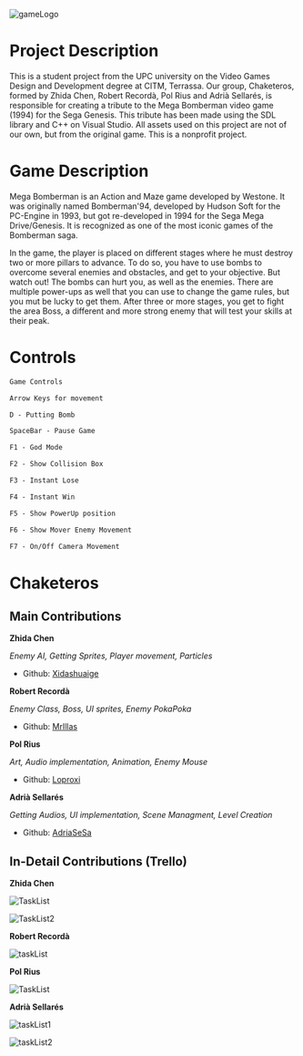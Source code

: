 ![gameLogo](https://raw.githubusercontent.com/AdriaSeSa/Chaketeros/main/Game/MegaBomberman/Assets/Images/WikiImages/GameTitle.jpg)

# Project Description

This is a student project from the UPC university on the Video Games Design and Development degree at CITM, Terrassa. Our group, Chaketeros, formed by Zhida Chen, Robert Recordà, Pol Rius and Adrià Sellarés, is responsible for creating a tribute to the Mega Bomberman video game (1994) for the Sega Genesis. This tribute has been made using the SDL library and C++ on Visual Studio. All assets used on this project are not of our own, but from the original game. This is a nonprofit project.


# Game Description

Mega Bomberman is an Action and Maze game developed by Westone. It was originally named Bomberman'94, developed by Hudson Soft for the PC-Engine in 1993, but got re-developed in 1994 for the Sega Mega Drive/Genesis. It is recognized as one of the most iconic games of the Bomberman saga.

In the game, the player is placed on different stages where he must destroy two or more pillars to advance. To do so, you have to use bombs to overcome several enemies and obstacles, and get to your objective. But watch out! The bombs can hurt you, as well as the enemies. There are multiple power-ups as well that you can use to change the game rules, but you mut be lucky to get them. After three or more stages, you get to fight the area Boss, a different and more strong enemy that will test your skills at their peak.

# Controls
```markdown
Game Controls

Arrow Keys for movement

D - Putting Bomb

SpaceBar - Pause Game

F1 - God Mode

F2 - Show Collision Box

F3 - Instant Lose

F4 - Instant Win

F5 - Show PowerUp position

F6 - Show Mover Enemy Movement

F7 - On/Off Camera Movement
```

# Chaketeros

## Main Contributions

**Zhida Chen**

*Enemy AI, Getting Sprites, Player movement, Particles*
* Github: [Xidashuaige](https://github.com/Xidashuaige)

**Robert Recordà**

*Enemy Class, Boss, UI sprites, Enemy PokaPoka*
* Github: [MrIllas](https://github.com/MrIllas)

**Pol Rius**

*Art, Audio implementation, Animation, Enemy Mouse*

* Github: [Loproxi](https://github.com/Loproxi)

**Adrià Sellarés**

*Getting Audios, UI implementation, Scene Managment, Level Creation*

* Github: [AdriaSeSa](https://github.com/AdriaSeSa)

## In-Detail Contributions (Trello)

**Zhida Chen**

![TaskList](https://raw.githubusercontent.com/AdriaSeSa/Chaketeros/gh-pages/chenTasks1.png)

![TaskList2](https://raw.githubusercontent.com/AdriaSeSa/Chaketeros/gh-pages/chenTasks2.png)

**Robert Recordà**

![taskList](https://raw.githubusercontent.com/AdriaSeSa/Chaketeros/gh-pages/robertTasks.png)


**Pol Rius**

![TaskList](https://raw.githubusercontent.com/AdriaSeSa/Chaketeros/gh-pages/poltASKS.png)


**Adrià Sellarés**

![taskList1](https://raw.githubusercontent.com/AdriaSeSa/Chaketeros/gh-pages/adriatasks1.png)

![taskList2](https://raw.githubusercontent.com/AdriaSeSa/Chaketeros/gh-pages/adriatasks2.png)
